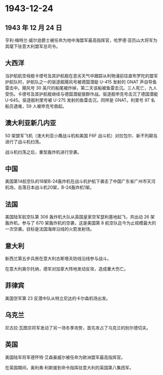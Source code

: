 # 1943-12-24

## 1943 年 12 月 24 日

亨利·梅特兰·威尔逊爵士被任命为地中海盟军最高指挥官，哈罗德·亚历山大将军为其麾下驻意大利盟军总司令。

## 大西洋

当护航航空母舰卡德号及其护航舰在恶劣天气中跟踪从利物浦前往直布罗陀的盟军护航队时，护航队之一的驱逐舰飓风号被德国潜艇
U-415 发射的 GNAT 声自导鱼雷击中。飓风号 30
英尺的船尾被炸掉，第二天该船被鱼雷击沉。三人死亡，九人受伤。卡德号及其护航舰继续与德国潜艇狼群作战。驱逐舰申克号击沉了德国潜艇
U-645。驱逐舰利里号被 U-275 发射的鱼雷击沉，同样是 GNAT。利里号 97
名船员遇难，59 人被申克号救起。

## 澳大利亚新几内亚

50 架盟军飞机（澳大利亚小鹰战斗机和美国 F6F
战斗机）对拉包尔、新不列颠岛进行了战斗机扫荡。

战斗机扫荡之后，重型轰炸机进行空袭。

## 中国

美国第14航空队的18架B-24轰炸机在战斗机护航下袭击了中国广东省广州市天河机场，击落日本战斗机20架，B-24轰炸机1架。

## 法国

美国陆军航空队第 306 轰炸机大队从英国皇家空军瑟利基地起飞，共出动 26
架轰炸机，参与了 670 架轰炸机的空袭，这是美国第 8
航空队迄今为止规模最大的一次空袭。目标是法国海岸沿线的火箭发射场。

## 意大利

新西兰第五步兵旅在意大利古斯塔夫防线沿线参与战斗。

在意大利奥尔托纳，德军对加拿大阵地发动反攻，造成重大伤亡。

## 菲律宾

美国空军第 23 反潜中队从特立尼达的卡尔森机场出发。

## 乌克兰

尼古拉·瓦图京将军发动了另一场冬季攻势，首先攻占了乌克兰的别尔德切夫。

## 英国

美国陆军将军德怀特·艾森豪威尔被任命为欧洲盟军最高指挥官。

在英国期间，奥利弗·利斯接到命令指挥驻意大利的英国第八集团军。

